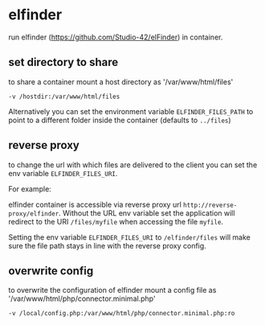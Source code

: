 # elfinder
run elfinder (https://github.com/Studio-42/elFinder) in container.

## set directory to share
to share a container mount a host directory as '/var/www/html/files'

```
-v /hostdir:/var/www/html/files
```

Alternatively you can set the environment variable `ELFINDER_FILES_PATH`  to point to
a different folder inside the container (defaults to `../files`)

## reverse proxy
to change the url with which files are delivered to the client you can set the env variable `ELFINDER_FILES_URI`.

For example:

elfinder container is accessible via reverse proxy url `http://reverse-proxy/elfinder`. Without the URL env variable set the application will redirect to the URI
`/files/myfile` when accessing the file `myfile`.

Setting the env variable `ELFINDER_FILES_URI` to `/elfinder/files` will make sure the file path stays in line with the reverse proxy config.

## overwrite config
to overwrite the configuration of elfinder mount a config file as '/var/www/html/php/connector.minimal.php'
```
-v /local/config.php:/var/www/html/php/connector.minimal.php:ro
```
